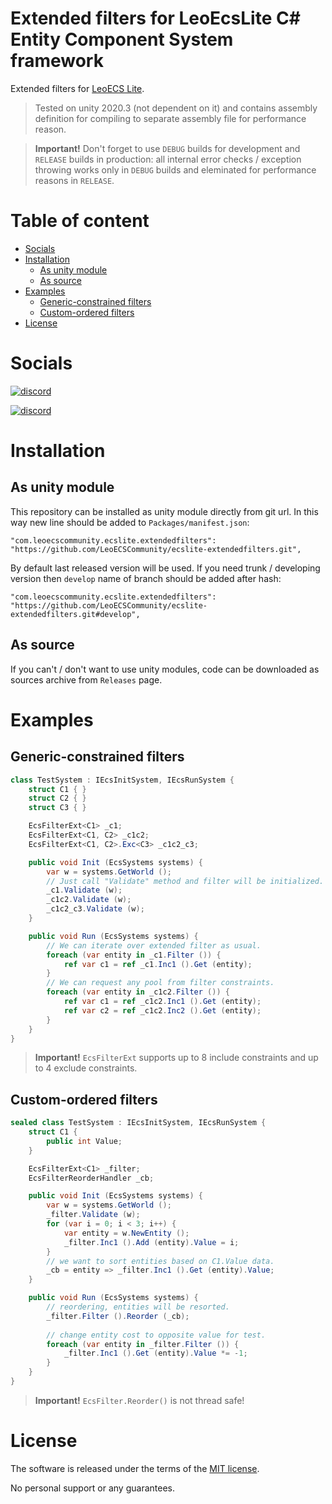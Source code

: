 # Extended filters for LeoEcsLite C# Entity Component System framework
Extended filters for [LeoECS Lite](https://github.com/LeoECSCommunity/ecslite).

> Tested on unity 2020.3 (not dependent on it) and contains assembly definition for compiling to separate assembly file for performance reason.

> **Important!** Don't forget to use `DEBUG` builds for development and `RELEASE` builds in production: all internal error checks / exception throwing works only in `DEBUG` builds and eleminated for performance reasons in `RELEASE`.

# Table of content
* [Socials](#socials)
* [Installation](#installation)
    * [As unity module](#as-unity-module)
    * [As source](#as-source)
* [Examples](#examples)
    * [Generic-constrained filters](#generic-constrained-filters)
    * [Custom-ordered filters](#custom-ordered-filters)
* [License](#license)

# Socials
[![discord](https://img.shields.io/discord/963730852452388894.svg?label=New%20Community%20Discord%20server&style=for-the-badge&logo=discord)](https://discord.gg/ZAhCUv5YQt)

[![discord](https://img.shields.io/discord/404358247621853185.svg?label=Old%20Leo%20Discord%20server&style=for-the-badge&logo=discord)](https://discord.gg/5GZVde6)

# Installation

## As unity module
This repository can be installed as unity module directly from git url. In this way new line should be added to `Packages/manifest.json`:
```
"com.leoecscommunity.ecslite.extendedfilters": "https://github.com/LeoECSCommunity/ecslite-extendedfilters.git",
```
By default last released version will be used. If you need trunk / developing version then `develop` name of branch should be added after hash:
```
"com.leoecscommunity.ecslite.extendedfilters": "https://github.com/LeoECSCommunity/ecslite-extendedfilters.git#develop",
```

## As source
If you can't / don't want to use unity modules, code can be downloaded as sources archive from `Releases` page.

# Examples

## Generic-constrained filters
```csharp
class TestSystem : IEcsInitSystem, IEcsRunSystem {
    struct C1 { }
    struct C2 { }
    struct C3 { }

    EcsFilterExt<C1> _c1;
    EcsFilterExt<C1, C2> _c1c2;
    EcsFilterExt<C1, C2>.Exc<C3> _c1c2_c3;

    public void Init (EcsSystems systems) {
        var w = systems.GetWorld ();
        // Just call "Validate" method and filter will be initialized.
        _c1.Validate (w);
        _c1c2.Validate (w);
        _c1c2_c3.Validate (w);
    }

    public void Run (EcsSystems systems) {
        // We can iterate over extended filter as usual.
        foreach (var entity in _c1.Filter ()) {
            ref var c1 = ref _c1.Inc1 ().Get (entity);
        }
        // We can request any pool from filter constraints.
        foreach (var entity in _c1c2.Filter ()) {
            ref var c1 = ref _c1c2.Inc1 ().Get (entity);
            ref var c2 = ref _c1c2.Inc2 ().Get (entity);
        }
    }
}
```
> **Important!** `EcsFilterExt` supports up to 8 include constraints and up to 4 exclude constraints.

## Custom-ordered filters
```csharp
sealed class TestSystem : IEcsInitSystem, IEcsRunSystem {
    struct C1 {
        public int Value;
    }

    EcsFilterExt<C1> _filter;
    EcsFilterReorderHandler _cb;

    public void Init (EcsSystems systems) {
        var w = systems.GetWorld ();
        _filter.Validate (w);
        for (var i = 0; i < 3; i++) {
            var entity = w.NewEntity ();
            _filter.Inc1 ().Add (entity).Value = i;
        }
        // we want to sort entities based on C1.Value data.
        _cb = entity => _filter.Inc1 ().Get (entity).Value;
    }

    public void Run (EcsSystems systems) {
        // reordering, entities will be resorted.
        _filter.Filter ().Reorder (_cb);
        
        // change entity cost to opposite value for test.
        foreach (var entity in _filter.Filter ()) {
            _filter.Inc1 ().Get (entity).Value *= -1;
        }
    }
}
```
> **Important!** `EcsFilter.Reorder()` is not thread safe!

# License
The software is released under the terms of the [MIT license](./LICENSE.md).

No personal support or any guarantees.
